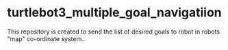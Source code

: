 # turtlebot3_multiple_goal_navigatiion
This repository is created to send the list of desired goals to robot in robots "map" co-ordinate system..
